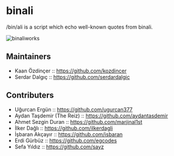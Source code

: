 binali
======

/bin/ali is a script which echo well-known quotes from binali.

![binaliworks](https://raw.github.com/kozdincer/binali/master/images/binaliworks.jpg)

Maintainers
-----------
* Kaan Özdinçer :: https://github.com/kozdincer
* Serdar Dalgıç :: https://github.com/serdardalgic

Contributers
------------
* Uğurcan Ergün :: https://github.com/ugurcan377
* Aydan Taşdemir (The Reiz) :: https://github.com/aydantasdemir
* Ahmet Sezgin Duran :: https://github.com/marjinal1st
* İlker Dağlı :: https://github.com/ilkerdagli
* İşbaran Akçayır :: https://github.com/isbaran
* Erdi Gürbüz :: https://github.com/egcodes
* Sefa Yıldız :: https://github.com/sayz
